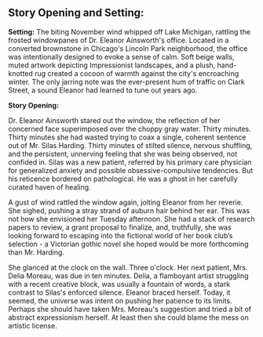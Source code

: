 ## Story Opening and Setting:

**Setting:** The biting November wind whipped off Lake Michigan, rattling the frosted windowpanes of Dr. Eleanor Ainsworth's office. Located in a converted brownstone in Chicago's Lincoln Park neighborhood, the office was intentionally designed to evoke a sense of calm. Soft beige walls, muted artwork depicting Impressionist landscapes, and a plush, hand-knotted rug created a cocoon of warmth against the city's encroaching winter. The only jarring note was the ever-present hum of traffic on Clark Street, a sound Eleanor had learned to tune out years ago.

**Story Opening:**

Dr. Eleanor Ainsworth stared out the window, the reflection of her concerned face superimposed over the choppy gray water. Thirty minutes. Thirty minutes she had wasted trying to coax a single, coherent sentence out of Mr. Silas Harding. Thirty minutes of stilted silence, nervous shuffling, and the persistent, unnerving feeling that she was being observed, not confided in. Silas was a new patient, referred by his primary care physician for generalized anxiety and possible obsessive-compulsive tendencies. But his reticence bordered on pathological. He was a ghost in her carefully curated haven of healing.

A gust of wind rattled the window again, jolting Eleanor from her reverie. She sighed, pushing a stray strand of auburn hair behind her ear. This was not how she envisioned her Tuesday afternoon. She had a stack of research papers to review, a grant proposal to finalize, and, truthfully, she was looking forward to escaping into the fictional world of her book club’s selection - a Victorian gothic novel she hoped would be more forthcoming than Mr. Harding.

She glanced at the clock on the wall. Three o'clock. Her next patient, Mrs. Delia Moreau, was due in ten minutes. Delia, a flamboyant artist struggling with a recent creative block, was usually a fountain of words, a stark contrast to Silas's enforced silence. Eleanor braced herself. Today, it seemed, the universe was intent on pushing her patience to its limits. Perhaps she should have taken Mrs. Moreau's suggestion and tried a bit of abstract expressionism herself. At least then she could blame the mess on artistic license.
